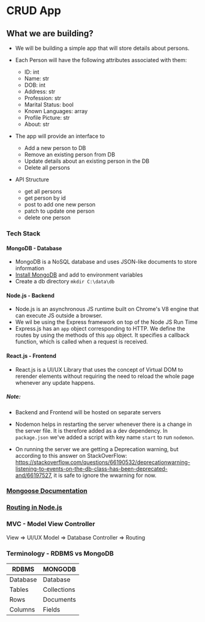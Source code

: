 # CRUD App

## What we are building?

- We will be building a simple app that will store details about persons.

- Each Person will have the following attributes associated with them:

  - ID: int
  - Name: str
  - DOB: int
  - Address: str
  - Profession: str
  - Marital Status: bool
  - Known Languages: array
  - Profile Picture: str
  - About: str

- The app will provide an interface to

  - Add a new person to DB
  - Remove an existing person from DB
  - Update details about an existing person in the DB
  - Delete all persons

- API Structure
  - get all persons
  - get person by id
  - post to add one new person
  - patch to update one person
  - delete one person

### Tech Stack

#### MongoDB - Database

- MongoDB is a NoSQL database and uses JSON-like documents to store information
- [Install MongoDB](https://www.mongodb.com/try/download/community) and add to environment variables
- Create a db directory `mkdir C:\data\db`

#### Node.js - Backend

- Node.js is an asynchronous JS runtime built on Chrome's V8 engine that can execute JS outside a browser.
- We wil be using the Express framework on top of the Node JS Run Time
- Express.js has an `app` object corresponding to HTTP. We define the routes by using the methods of this `app` object. It specifies a callback function, which is called when a request is received.

#### React.js - Frontend

- React.js is a UI/UX Library that uses the concept of Virtual DOM to rerender elements without requiring the need to reload the whole page whenever any update happens.

##### Note:

- Backend and Frontend will be hosted on separate servers

- Nodemon helps in restarting the server whenever there is a change in the server file.
  It is therefore added as a dev dependency.
  In `package.json` we've added a script with key name `start` to run `nodemon`.

- On running the server we are getting a Deprecation warning, but according to this answer on StackOverFlow: https://stackoverflow.com/questions/66190532/deprecationwarning-listening-to-events-on-the-db-class-has-been-deprecated-and/66197527, it is safe to ignore the wwarning for now.

### [Mongoose Documentation](https://mongoosejs.com/docs/)

### [Routing in Node.js](https://www.geeksforgeeks.org/routing-in-node-js/)

### MVC - Model View Controller

View => UI/UX
Model => Database
Controller => Routing

### Terminology - RDBMS vs MongoDB

| RDBMS    | MONGODB     |
| -------- | ----------- |
| Database | Database    |
| Tables   | Collections |
| Rows     | Documents   |
| Columns  | Fields      |
